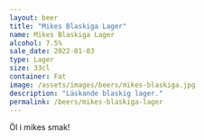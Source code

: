 ```yaml
---
layout: beer
title: "Mikes Blaskiga Lager"
name: Mikes Blaskiga Lager
alcohol: 7.5%
sale_date: 2022-01-03
type: Lager
size: 33cl
container: Fat
image: /assets/images/beers/mikes-blaskiga.jpg
description: "Läskande blaskig lager."
permalink: /beers/mikes-blaskiga-lager
---
```


Öl i mikes smak!

